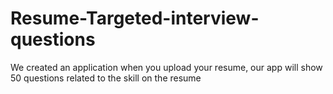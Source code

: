 # Resume-Targeted-interview-questions
We created an application when you upload your resume, our app will show 50 questions related to the skill on the resume
